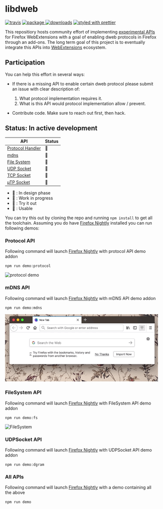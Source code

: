 # libdweb

[![travis][travis.icon]][travis.url]
[![package][version.icon] ![downloads][downloads.icon]][package.url]
[![styled with prettier][prettier.icon]][prettier.url]

This repositiory hosts community effort of implementing [experimental APIs][webextension experiments] for Firefox WebExtensions with a goal of enabling dweb protocols in Firefox through an add-ons. The long term goal of this project is to eventually integrate this APIs into [WebExtensions][new apis] ecosystem.

## Participation

You can help this effort in several ways:

* If there is a missing API to enable certain dweb protocol please submit an issue with clear description of:

  1.  What protocol implementation requires it.
  2.  What is this API would protocol implementation allow / prevent.

* Contribute code. Make sure to reach out first, then hack.

## Status: In active development

| API                  | Status |
| -------------------- | ------ |
| [Protocol Handler][] | 🐥     |
| [mdns][]             | 🐣     |
| [File System][]      | 🐣     |
| [UDP Socket][]       | 🐣     |
| [TCP Socket][]       | 🥚     |
| [µTP Socket]         | 🥚     |

* 🥚 : In design phase
* 🐣 : Work in progress
* 🐥 : Try it out
* 🐓 : Usable

You can try this out by cloning the repo and running `npm install` to get all
the toolchain. Assuming you do have [Firefox Nightly][] installed you can run following demos:

### Protocol API

Following command will launch [Firefox Nightly][] with protocol API demo addon

```
npm run demo:protocol
```

![protocol demo](./demo/protocol/protocol.gif)

### mDNS API

Following command will launch [Firefox Nightly][] with mDNS API demo addon

```
npm run demo:mdns
```

![mDNS button](./demo/mdns/mDNS.gif)

### FileSystem API

Following command will launch [Firefox Nightly][] with FileSystem API demo addon

```
npm run demo:fs
```

![FileSystem](./demo/fs/fs.gif)

### UDPSocket API

Following command will launch [Firefox Nightly][] with UDPSocket API demo addon

```
npm run demo:dgram
```


### All APIs

Following command will launch [Firefox Nightly][] with a demo containing all the above

```
npm run demo
```

[travis.icon]: https://travis-ci.org/Gozala/libdweb.svg?branch=master
[travis.url]: https://travis-ci.org/Gozala/libdweb
[version.icon]: https://img.shields.io/npm/v/libdweb.svg
[downloads.icon]: https://img.shields.io/npm/dm/libdweb.svg
[package.url]: https://npmjs.org/package/libdweb
[downloads.image]: https://img.shields.io/npm/dm/libdweb.svg
[downloads.url]: https://npmjs.org/package/libdweb
[prettier.icon]: https://img.shields.io/badge/styled_with-prettier-ff69b4.svg
[prettier.url]: https://github.com/prettier/prettier
[webextension experiments]: https://webextensions-experiments.readthedocs.io/en/latest/index.html
[new apis]: https://wiki.mozilla.org/WebExtensions/NewAPIs
[protocol handler]: https://github.com/Gozala/libdweb/issues/2
[udp socket]: https://github.com/Gozala/libdweb/issues/4
[tcp socket]: https://github.com/Gozala/libdweb/issues/5
[µtp socket]: https://github.com/Gozala/libdweb/issues/6
[mdns]: https://github.com/Gozala/libdweb/issues/7
[file system]: https://github.com/Gozala/libdweb/issues/8
[web-ext]: https://www.npmjs.com/package/web-ext
[firefox nightly]: https://blog.nightly.mozilla.org/
